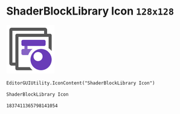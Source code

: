 # ShaderBlockLibrary Icon `128x128`
<img src="/img/ShaderBlockLibrary%20Icon.png" width=128 height=128>

``` CSharp
EditorGUIUtility.IconContent("ShaderBlockLibrary Icon")
```
```
ShaderBlockLibrary Icon
```
```
1837411365798141054
```
